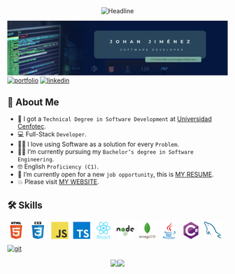<div align=center>
        <img src="https://readme-typing-svg.herokuapp.com?color=%2380ffd4&size=32&center=true&vCenter=true&width=600&height=50&lines=Hey+there,+I'm+Johan!+%F0%9F%91%8B;Software+Engineer+Student.;Full-Stack+Developer." alt="Headline" />
</div>

![Johan Banner](/assets/Johan%20Banner.png)
[![portfolio](https://img.shields.io/badge/my_portfolio-000?style=for-the-badge&logo=ko-fi&logoColor=white)]()
[![linkedin](https://img.shields.io/badge/linkedin-0A66C2?style=for-the-badge&logo=linkedin&logoColor=white)](https://www.linkedin.com/in/jjimenezg242/)

## 🚀 About Me

- :school: I got a `Technical Degree in Software Development` at [Universidad Cenfotec](https://ucenfotec.ac.cr).
- :computer: Full-Stack `Developer`.
- :technologist: I love using Software as a solution for every `Problem`.
- :student: I’m currently pursuing my `Bachelor’s degree in Software Engineering`.
- :nerd_face: English `Proficiency (C1)`.
- :thinking: I’m currently open for a new `job opportunity`, this is [MY RESUME](www.linkedin.com/in/jjimenezg242).
- :boom: Please visit [MY WEBSITE]().

## 🛠 Skills

<div style="display: flex; flex-wrap: wrap; gap: 10px;">
    <a href="https://www.w3.org/html/" target="_blank" rel="noreferrer">
        <img src="https://raw.githubusercontent.com/devicons/devicon/master/icons/html5/html5-original-wordmark.svg" alt="html5" width="40" height="40" />
    </a>
    <a href="https://www.w3schools.com/css/" target="_blank" rel="noreferrer">
        <img src="https://raw.githubusercontent.com/devicons/devicon/master/icons/css3/css3-original-wordmark.svg" alt="css3" width="40" height="40" />
    </a>
    <a href="https://developer.mozilla.org/en-US/docs/Web/JavaScript" target="_blank" rel="noreferrer">
        <img src="https://raw.githubusercontent.com/devicons/devicon/master/icons/javascript/javascript-original.svg" alt="javascript" width="40" height="40" />
    </a>
    <a href="https://www.typescriptlang.org/" target="_blank" rel="noreferrer">
   <img src="https://raw.githubusercontent.com/devicons/devicon/master/icons/typescript/typescript-original.svg" alt="TypeScript" width="40" height="40" />
   </a>
    <a href="https://reactjs.org/" target="_blank" rel="noreferrer">
        <img src="https://raw.githubusercontent.com/devicons/devicon/master/icons/react/react-original-wordmark.svg" alt="reactjs" width="40" height="40" />
    </a>
    <a href="https://nodejs.org/en/" target="_blank" rel="noreferrer">
        <img src="https://raw.githubusercontent.com/devicons/devicon/master/icons/nodejs/nodejs-original-wordmark.svg" alt="nodejs" width="40" height="40" />
    </a>
    <a href="https://www.mongodb.com/" target="_blank" rel="noreferrer">
        <img src="https://raw.githubusercontent.com/devicons/devicon/master/icons/mongodb/mongodb-original-wordmark.svg" alt="mongodb" width="40" height="40" />
    </a>
    <a href="https://www.java.com" target="_blank" rel="noreferrer">
        <img src="https://raw.githubusercontent.com/devicons/devicon/master/icons/java/java-original.svg" alt="java" width="40" height="40" />
    </a>
    <a href="https://learn.microsoft.com/en-us/dotnet/csharp/" target="_blank" rel="noreferrer">
        <img src="https://raw.githubusercontent.com/devicons/devicon/master/icons/csharp/csharp-original.svg" alt="C#" width="40" height="40" />
    </a>
        <a href="https://www.mysql.com/" target="_blank" rel="noreferrer">
    <img src="https://raw.githubusercontent.com/devicons/devicon/master/icons/mysql/mysql-original.svg" alt="SQL" width="40" height="40" />
        </a>
        <a href="https://git-scm.com/" target="_blank" rel="noreferrer">
        <img src="https://www.vectorlogo.zone/logos/git-scm/git-scm-icon.svg" alt="git" width="40" height="40" />
    </a>
</div>
<br />
<div style="display: flex; justify-content: center; flex-wrap: wrap; align-items: center;">
  <!-- Stats Card -->
  <img height="180em" src="https://github-readme-stats-eight-theta.vercel.app/api?username=jjimenezg19&show_icons=true&theme=algolia&include_all_commits=true&count_private=true&cache_seconds=86400&hide=issues,contribs"/>
  
  <!-- Top Languages Card with All Languages -->
  <img height="180em" src="https://github-readme-stats-eight-theta.vercel.app/api/top-langs/?username=jjimenezg19&layout=compact&langs_count=100&theme=algolia&cache_seconds=86400"/>
</div>

